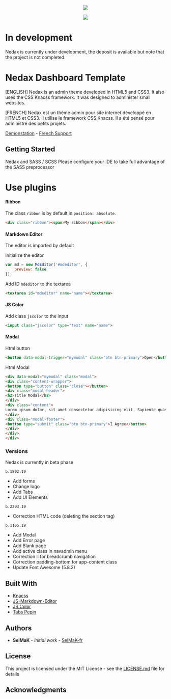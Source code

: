 <p align="center">
<img src="https://www.yann-cario.fr/public/assets/pictures/Dashboard_beta.jpg">
</p>

<p align="center">
<img src="https://img.shields.io/badge/KNACSS-framework-green.svg">
</p>


# In development
Nedax is currently under development, the deposit is available but note that the project is not completed.

# Nedax Dashboard Template

[ENGLISH]
Nedax is an admin theme developed in HTML5 and CSS3. It also uses the CSS Knacss framework.
It was designed to administer small websites.

[FRENCH]
Nedax est un thème admin pour site internet développé en HTML5 et CSS3. Il utilise le framework CSS Knacss.
Il a été pensé pour administré des petits projets.

[Demonstation](https://labs.synexo.fr/nedax/) - [French Support](https://support.synexo.fr/)

## Getting Started

Nedax and SASS / SCSS
Please configure your IDE to take full advantage of the SASS preprocessor

# Use plugins

#### Ribbon

The class `ribbon` is by default in `position: absolute`. 

```html
<div class="ribbon"><span>My ribbon</span></div>
```
#### Markdown Editor

The editor is imported by default  

Initialize the editor  

```javascript
var md = new MdEditor('#mdeditor', {
    preview: false
});
```

Add ID `mdeditor` to the textarea    

```html
<textarea id="mdeditor" name="name"></textarea>
```

#### JS Color

Add class `jscolor` to the input  

```html
<input class="jscolor" type="text" name="name">
```

#### Modal

Html button   

```html
<button data-modal-trigger="mymodal" class="btn btn-primary">Open</button>
```

Html Modal   

```html
<div data-modal="mymodal" class="modal">
<div class="content-wrapper">
<button type="button" class="close"></button>
<div class="modal-header">
<h2>Title Modal</h2>
</div>
<div class="content">
Lorem ipsum dolor, sit amet consectetur adipisicing elit. Sapiente quasi ea quo dolor commodi facere optio maxime quae velit earum natus ut, mollitia porro rerum. Culpa quo vero tempora eum!
</div>
<div class="modal-footer">
<button type="submit" class="btn btn-primary">I Agree</button>
</div>
</div>
</div>
```

### Versions

Nedax is currently in beta phase

```
b.1802.19
```

- Add forms  
- Change logo  
- Add Tabs  
- Add UI Elements 

```
b.2203.19
```

- Correction HTML code (deleting the section tag)

```
b.1105.19
```

- Add Modal
- Add Error page
- Add Blank page
- Add active class in navadmin menu
- Correction li for breadcrumb navigation
- Correction padding-bottom for app-content class
- Update Font Awesome (5.8.2)


## Built With

* [Knacss](https://github.com/alsacreations/KNACSS)
* [JS-Markdown-Editor](https://github.com/Grafikart/JS-Markdown-Editor)
* [JS Color](http://jscolor.com)
* [Tabs Pepin](https://github.com/alsacreations/pepin/tree/master/tabs)

## Authors

* **SelMaK** - *Initial work* - [SelMaK-fr](https://github.com/SelMaK-fr/)

## License

This project is licensed under the MIT License - see the [LICENSE.md](LICENSE.md) file for details

## Acknowledgments
